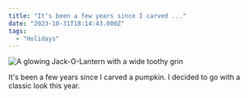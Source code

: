 ```yaml
---
title: "It’s been a few years since I carved ..."
date: "2023-10-31T18:14:43.000Z"
tags: 
  - "Holidays"
---
```


![A glowing Jack-O-Lantern with a wide toothy grin](/img/note-images/IMG_3296-1024x988.jpeg)

It's been a few years since I carved a pumpkin. I decided to go with a classic look this year.
